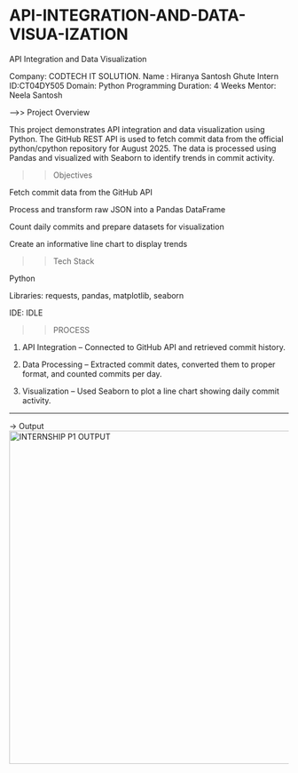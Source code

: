 # API-INTEGRATION-AND-DATA-VISUA-IZATION
API Integration and Data Visualization

Company: CODTECH IT SOLUTION.         Name : Hiranya Santosh Ghute         Intern ID:CT04DY505 
Domain: Python Programming
Duration: 4 Weeks
Mentor: Neela Santosh


-->> Project Overview

This project demonstrates API integration and data visualization using Python. The GitHub REST API is used to fetch commit data from the official python/cpython repository for August 2025. The data is processed using Pandas and visualized with Seaborn to identify trends in commit activity.


>> Objectives

Fetch commit data from the GitHub API

Process and transform raw JSON into a Pandas DataFrame

Count daily commits and prepare datasets for visualization

Create an informative line chart to display trends

>> Tech Stack

Python

Libraries: requests, pandas, matplotlib, seaborn

IDE: IDLE

>>  PROCESS

1. API Integration – Connected to GitHub API and retrieved commit history.

2. Data Processing – Extracted commit dates, converted them to proper format, and counted commits per day.

3. Visualization – Used Seaborn to plot a line chart showing daily commit activity.




---

-> Output
<img width="1200" height="600" alt="INTERNSHIP P1 OUTPUT" src="https://github.com/user-attachments/assets/37771984-bda3-4ccc-8160-caf7f2d3fd6b" />

